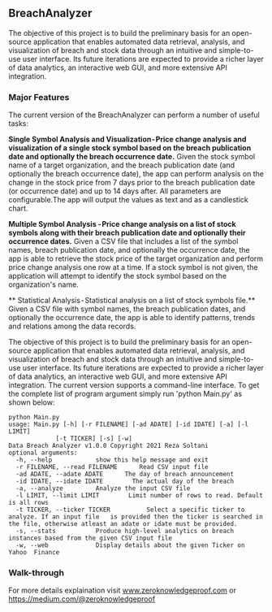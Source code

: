 ## BreachAnalyzer
The objective of this project is to build the preliminary basis for an open-source application that enables automated data retrieval, analysis, and visualization of breach and stock data through an intuitive and simple-to-use user interface. Its future iterations are expected to provide a richer layer of data analytics, an interactive web GUI, and more extensive API integration.

### Major Features

The current version of the BreachAnalyzer can perform a number of useful tasks:

**Single Symbol Analysis and Visualization - Price change analysis and visualization of a single stock symbol based on the breach publication date and optionally the breach occurrence date.** Given the stock symbol name of a target organization, and the breach publication date (and optionally the breach occurrence date), the app can perform analysis on the change in the stock price from 7 days prior to the breach publication date (or occurrence date) and up to 14 days after. All parameters are configurable.The app will output the values as text and as a candlestick chart.

**Multiple Symbol Analysis - Price change analysis on a list of stock symbols along with their breach publication date and optionally their occurrence dates.** Given a CSV file that includes a list of the symbol names, breach publication date, and optionally the occurrence date, the app is able to retrieve the stock price of the target organization and perform price change analysis one row at a time. If a stock symbol is not given, the application will attempt to identify the stock symbol based on the organization's name.

** Statistical Analysis - Statistical analysis on a list of stock symbols file.** Given a CSV file with symbol names, the breach publication dates, and optionally the occurrence date, the app is able to identify patterns, trends and relations among the data records.

The objective of this project is to build the preliminary basis for an open-source application that enables automated data retrieval, analysis, and visualization of breach and stock data through an intuitive and simple-to-use user interface. Its future iterations are expected to provide a richer layer of data analytics, an interactive web GUI, and more extensive API integration.
The current version supports a command-line interface. To get the complete list of program argument simply run 'python Main.py' as shown below:

    python Main.py
    usage: Main.py [-h] [-r FILENAME] [-ad ADATE] [-id IDATE] [-a] [-l LIMIT]
                 [-t TICKER] [-s] [-w]
    Data Breach Analyzer v1.0.0 Copyright 2021 Reza Soltani
    optional arguments:
      -h, --help            show this help message and exit
      -r FILENAME, --read FILENAME      Read CSV input file
      -ad ADATE, --adate ADATE      The day of breach announcement
      -id IDATE, --idate IDATE        The actual day of the breach
      -a, --analyze         Analyze the input CSV file
      -l LIMIT, --limit LIMIT        Limit number of rows to read. Default is all rows
      -t TICKER, --ticker TICKER          Select a specific ticker to analyze. If an input file   is provided then the ticker is searched in the file, otherwise atleast an adate or idate must be provided.
      -s, --stats           Produce high-level analytics on breach instances based from the given CSV input file
      -w, --web             Display details about the given Ticker on Yahoo  Finance


### Walk-through
For more details explaination visit www.zeroknowledgeproof.com or https://medium.com/@zeroknowledgeproof
